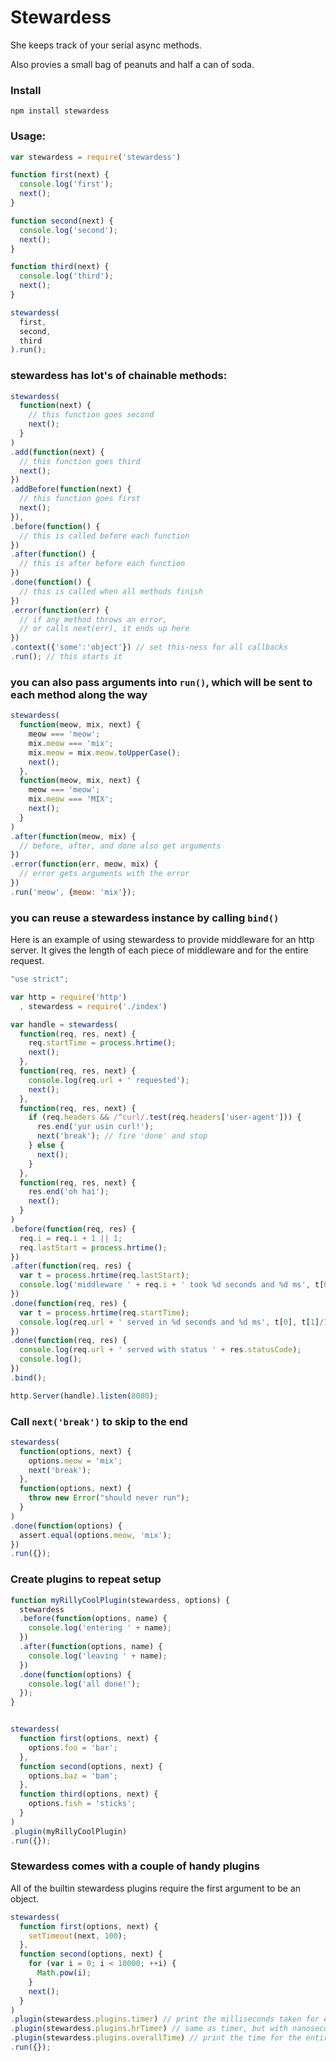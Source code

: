 # Stewardess

She keeps track of your serial async methods.

Also provies a small bag of peanuts and half a can of soda.

### Install

`npm install stewardess`

### Usage:

```javascript
var stewardess = require('stewardess')

function first(next) {
  console.log('first');
  next();
}

function second(next) {
  console.log('second');
  next();
}

function third(next) {
  console.log('third');
  next();
}

stewardess(
  first,
  second,
  third
).run();
```

### stewardess has lot's of chainable methods:

```javascript
stewardess(
  function(next) {
    // this function goes second
    next();
  }
)
.add(function(next) {
  // this function goes third
  next();
})
.addBefore(function(next) {
  // this function goes first
  next();
}),
.before(function() {
  // this is called before each function
})
.after(function() {
  // this is after before each function
})
.done(function() {
  // this is called when all methods finish
})
.error(function(err) {
  // if any method throws an error,
  // or calls next(err), it ends up here
})
.context({'some':'object'}) // set this-ness for all callbacks
.run(); // this starts it
```

### you can also pass arguments into `run()`, which will be sent to each method along the way

```javascript
stewardess(
  function(meow, mix, next) {
    meow === 'meow';
    mix.meow === 'mix';
    mix.meow = mix.meow.toUpperCase();
    next();
  },
  function(meow, mix, next) {
    meow === 'meow';
    mix.meow === 'MIX';
    next();
  }
)
.after(function(meow, mix) {
  // before, after, and done also get arguments
})
.error(function(err, meow, mix) {
  // error gets arguments with the error
})
.run('meow', {meow: 'mix'});
```

### you can reuse a stewardess instance by calling `bind()`

Here is an example of using stewardess to provide middleware for an http
server. It gives the length of each piece of middleware and for the
entire request.

```javascript
"use strict";

var http = require('http')
  , stewardess = require('./index')

var handle = stewardess(
  function(req, res, next) {
    req.startTime = process.hrtime();
    next();
  },
  function(req, res, next) {
    console.log(req.url + ' requested');
    next();
  },
  function(req, res, next) {
    if (req.headers && /^curl/.test(req.headers['user-agent'])) {
      res.end('yur usin curl!');
      next('break'); // fire 'done' and stop
    } else {
      next();
    }
  },
  function(req, res, next) {
    res.end('oh hai');
    next();
  }
)
.before(function(req, res) {
  req.i = req.i + 1 || 1;
  req.lastStart = process.hrtime();
})
.after(function(req, res) {
  var t = process.hrtime(req.lastStart);
  console.log('middleware ' + req.i + ' took %d seconds and %d ms', t[0], t[1]/1000000);
})
.done(function(req, res) {
  var t = process.hrtime(req.startTime);
  console.log(req.url + ' served in %d seconds and %d ms', t[0], t[1]/1000000);
})
.done(function(req, res) {
  console.log(req.url + ' served with status ' + res.statusCode);
  console.log();
})
.bind();

http.Server(handle).listen(8080);
```

### Call `next('break')` to skip to the end

```javascript
stewardess(
  function(options, next) {
    options.meow = 'mix';
    next('break');
  },
  function(options, next) {
    throw new Error("should never run");
  }
)
.done(function(options) {
  assert.equal(options.meow, 'mix');
})
.run({});
```

### Create plugins to repeat setup

```javascript
function myRillyCoolPlugin(stewardess, options) {
  stewardess
  .before(function(options, name) {
    console.log('entering ' + name);
  })
  .after(function(options, name) {
    console.log('leaving ' + name);
  })
  .done(function(options) {
    console.log('all done!');
  });
}


stewardess(
  function first(options, next) {
    options.foo = 'bar';
  },
  function second(options, next) {
    options.baz = 'bam';
  },
  function third(options, next) {
    options.fish = 'sticks';
  }
)
.plugin(myRillyCoolPlugin)
.run({});
```

### Stewardess comes with a couple of handy plugins

All of the builtin stewardess plugins require the first argument to be
an object.

```javascript
stewardess(
  function first(options, next) {
    setTimeout(next, 100);
  },
  function second(options, next) {
    for (var i = 0; i < 10000; ++i) {
      Math.pow(i);
    }
    next();
  }
)
.plugin(stewardess.plugins.timer) // print the milliseconds taken for each method
.plugin(stewardess.plugins.hrTimer) // same as timer, but with nanosecond precision
.plugin(stewardess.plugins.overallTime) // print the time for the entire stack to run
.run({});
```
